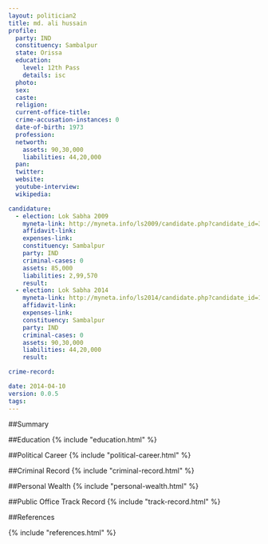 ```yaml
---
layout: politician2
title: md. ali hussain
profile: 
  party: IND
  constituency: Sambalpur
  state: Orissa
  education: 
    level: 12th Pass
    details: isc
  photo: 
  sex: 
  caste: 
  religion: 
  current-office-title: 
  crime-accusation-instances: 0
  date-of-birth: 1973
  profession: 
  networth: 
    assets: 90,30,000
    liabilities: 44,20,000
  pan: 
  twitter: 
  website: 
  youtube-interview: 
  wikipedia: 

candidature: 
  - election: Lok Sabha 2009
    myneta-link: http://myneta.info/ls2009/candidate.php?candidate_id=384
    affidavit-link: 
    expenses-link: 
    constituency: Sambalpur 
    party: IND
    criminal-cases: 0
    assets: 85,000
    liabilities: 2,99,570
    result:  
  - election: Lok Sabha 2014
    myneta-link: http://myneta.info/ls2014/candidate.php?candidate_id=1140
    affidavit-link: 
    expenses-link: 
    constituency: Sambalpur 
    party: IND
    criminal-cases: 0
    assets: 90,30,000
    liabilities: 44,20,000
    result:  

crime-record: 

date: 2014-04-10
version: 0.0.5
tags: 
---
```


##Summary


##Education
{% include "education.html" %}


##Political Career
{% include "political-career.html" %}


##Criminal Record
{% include "criminal-record.html" %}


##Personal Wealth
{% include "personal-wealth.html" %}


##Public Office Track Record
{% include "track-record.html" %}


##References


{% include "references.html" %}
